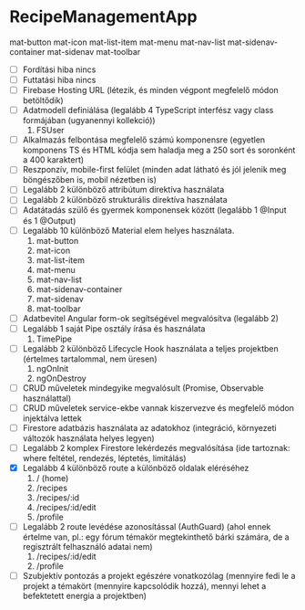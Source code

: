 # RecipeManagementApp

mat-button
mat-icon
mat-list-item
mat-menu
mat-nav-list
mat-sidenav-container
mat-sidenav
mat-toolbar

- [ ] Fordítási hiba nincs
- [ ] Futtatási hiba nincs
- [ ] Firebase Hosting URL (létezik, és minden végpont megfelelő módon betöltődik)
- [ ] Adatmodell definiálása (legalább 4 TypeScript interfész vagy class formájában (ugyanennyi kollekció))
  1. FSUser
- [ ] Alkalmazás felbontása megfelelő számú komponensre (egyetlen komponens TS és HTML kódja sem haladja meg a 250 sort és soronként a 400 karaktert)
- [ ] Reszponzív, mobile-first felület (minden adat látható és jól jelenik meg böngészőben is, mobil nézetben is)
- [ ] Legalább 2 különböző attribútum direktíva használata
- [ ] Legalább 2 különböző strukturális direktíva használata
- [ ] Adatátadás szülő és gyermek komponensek között (legalább 1 @Input és 1 @Output)
- [ ] Legalább 10 különböző Material elem helyes használata.
  1. mat-button
  2. mat-icon
  3. mat-list-item
  4. mat-menu
  5. mat-nav-list
  6. mat-sidenav-container
  7. mat-sidenav
  8. mat-toolbar
- [ ] Adatbevitel Angular form-ok segítségével megvalósítva (legalább 2)
- [ ] Legalább 1 saját Pipe osztály írása és használata
  1. TimePipe
- [ ] Legalább 2 különböző Lifecycle Hook használata a teljes projektben (értelmes tartalommal, nem üresen)
  1. ngOnInit
  2. ngOnDestroy
- [ ] CRUD műveletek mindegyike megvalósult (Promise, Observable használattal)
- [ ] CRUD műveletek service-ekbe vannak kiszervezve és megfelelő módon injektálva lettek
- [ ] Firestore adatbázis használata az adatokhoz (integráció, környezeti változók használata helyes legyen)
- [ ] Legalább 2 komplex Firestore lekérdezés megvalósítása (ide tartoznak: where feltétel, rendezés, léptetés, limitálás)
- [x] Legalább 4 különböző route a különböző oldalak eléréséhez
  1. / (home)
  2. /recipes
  3. /recipes/:id
  4. /recipes/:id/edit
  5. /profile
- [ ] Legalább 2 route levédése azonosítással (AuthGuard) (ahol ennek értelme van, pl.: egy fórum témakör megtekinthető bárki számára, de a regisztrált felhasználó adatai nem)
  1. /recipes/:id/edit
  2. /profile
- [ ] Szubjektív pontozás a projekt egészére vonatkozólag (mennyire fedi le a projekt a témakört (mennyire kapcsolódik hozzá), mennyi lehet a befektetett energia a projektben)
